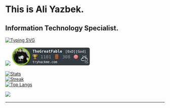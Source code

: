 # This is Ali Yazbek. 



## Information Technology Specialist.


[![Typing SVG](https://readme-typing-svg.demolab.com?font=Terminess+Nerd+Font+Mono&size=20&duration=2000&pause=500&color=49F7B6&background=FFFFFF00&vCenter=true&random=true&width=540&height=40&lines=hey%2C+it's+Ali!;currently%3A+training+my+bots+with+a+stick;currently%3A+studying+the+art+of+hacking;currently%3A+spamming,+cracking,+hashing;currently%3A+patching+security+holes;currently%3A+scrabing+and+dissecting+malware;currently%3A+solved+cybersecurity+challenges%3D0;currently%3A+surfing+through+networks)]()




![](https://www.hackthebox.eu/badge/image/1050032)
![](./TheGreatFable.png)


[![Stats](https://github-readme-stats.vercel.app/api?username=ali-yazbek&count_private=true&show_icons=true&disable_animations=true&theme=dark)]()
<br>
[![Streak](https://github-readme-streak-stats.herokuapp.com/?user=ali-yazbek&theme=dark)]()
<br>
[![Top Langs](https://github-readme-stats.vercel.app/api/top-langs/?username=ali-yazbek&layout=compact&theme=dark&count_private=true)]()



[![](https://skillicons.dev/icons?i=c,cpp,python,bash,powershell,neovim,vim,visualstudio,vscode,arch,windows)]()



_________________________________
